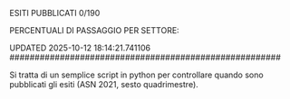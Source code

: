 ESITI PUBBLICATI 0/190 

PERCENTUALI DI PASSAGGIO PER SETTORE:

UPDATED 2025-10-12 18:14:21.741106
###################################################### 

Si tratta di un semplice script in python per controllare quando sono pubblicati gli esiti (ASN 2021, sesto quadrimestre).

